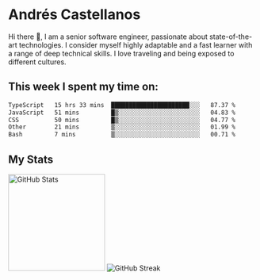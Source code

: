 # Andrés Castellanos

Hi there 👋, I am a senior software engineer, passionate about state-of-the-art technologies. I consider myself highly adaptable and a fast learner with a range of deep technical skills. I love traveling and being exposed to different cultures.

## This week I spent my time on:

<!--START_SECTION:waka-->

```txt
TypeScript   15 hrs 33 mins  ██████████████████████░░░   87.37 %
JavaScript   51 mins         █▒░░░░░░░░░░░░░░░░░░░░░░░   04.83 %
CSS          50 mins         █▒░░░░░░░░░░░░░░░░░░░░░░░   04.77 %
Other        21 mins         ▒░░░░░░░░░░░░░░░░░░░░░░░░   01.99 %
Bash         7 mins          ▒░░░░░░░░░░░░░░░░░░░░░░░░   00.71 %
```

<!--END_SECTION:waka-->

## My Stats

<img height="195" src="https://github-readme-stats.vercel.app/api?username=andrescv&show_icons=true&theme=onedark&hide_border=true&card_width=495" alt="GitHub Stats" />

<img src="https://streak-stats.demolab.com?user=andrescv&theme=one-dark-pro&hide_border=true" alt="GitHub Streak" />
